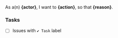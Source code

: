 As a(n) **{actor}**, I want to **{action}**, so that **{reason}**.

### Tasks
- [ ] Issues with `✔︎ Task` label
